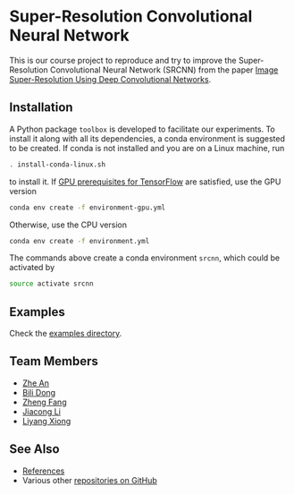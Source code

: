 # Super-Resolution Convolutional Neural Network

This is our course project to reproduce and try to improve the Super-Resolution Convolutional Neural Network (SRCNN) from the paper [Image Super-Resolution Using Deep Convolutional Networks](https://arxiv.org/abs/1501.00092).

## Installation

A Python package `toolbox` is developed to facilitate our experiments. To install it along with all its dependencies, a conda environment is suggested to be created. If conda is not installed and you are on a Linux machine, run
 
 ```bash
. install-conda-linux.sh
```

to install it. If [GPU prerequisites for TensorFlow](https://www.tensorflow.org/install/install_sources#optional_install_tensorflow_for_gpu_prerequisites) are satisfied, use the GPU version

```bash
conda env create -f environment-gpu.yml
```

Otherwise, use the CPU version

```bash
conda env create -f environment.yml
```

The commands above create a conda environment `srcnn`, which could be activated by

```bash
source activate srcnn
```

## Examples

Check the [examples directory](examples).

## Team Members

* [Zhe An](https://github.com/JasonAn)
* [Bili Dong](https://github.com/qobilidop)
* [Zheng Fang](https://github.com/Catus61)
* [Jiacong Li](https://github.com/jiacong1990)
* [Liyang Xiong](https://github.com/xiongliyang219)

## See Also

* [References](https://github.com/qobilidop/srcnn/wiki/References)
* Various other [repositories on GitHub](https://github.com/search?utf8=%E2%9C%93&q=srcnn)
